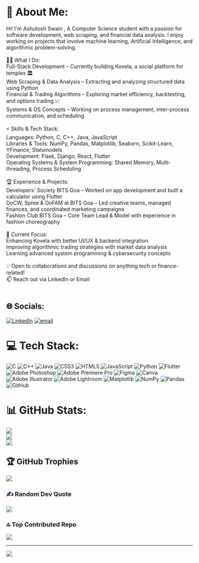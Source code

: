 # 💫 About Me:
Hi! I'm Ashutosh Swain , A Computer Science student with a passion for software development, web scraping, and financial data analysis. I enjoy working on projects that involve machine learning, Artificial Intelligence, and algorithmic problem-solving.<br><br>👨‍💻 What I Do:<br>Full-Stack Development – Currently building Kovela, a social platform for temples 🏛️<br>Web Scraping & Data Analysis – Extracting and analyzing structured data using Python<br>Financial & Trading Algorithms – Exploring market efficiency, backtesting, and options trading 📈<br>Systems & OS Concepts – Working on process management, inter-process communication, and scheduling<br><br>⚡ Skills & Tech Stack:<br>Languages: Python, C, C++, Java, JavaScript<br>Libraries & Tools: NumPy, Pandas, Matplotlib, Seaborn, Scikit-Learn, YFinance, Statsmodels<br>Development: Flask, Django, React, Flutter<br>Operating Systems & System Programming: Shared Memory, Multi-threading, Process Scheduling<br><br>🏆 Experience & Projects:<br>Developers' Society BITS Goa – Worked on app development and built a calculator using Flutter<br>DoCW, Spree & DoFAM at BITS Goa – Led creative teams, managed finances, and coordinated marketing campaigns<br>Fashion Club BITS Goa – Core Team Lead & Model with experience in fashion choreography<br><br>🎯 Current Focus:<br>Enhancing Kovela with better UI/UX & backend integration<br>Improving algorithmic trading strategies with market data analysis<br>Learning advanced system programming & cybersecurity concepts<br><br>💡 Open to collaborations and discussions on anything tech or finance-related!<br>📫 Reach out via LinkedIn or Email<br><br>


## 🌐 Socials:
[![LinkedIn](https://img.shields.io/badge/LinkedIn-%230077B5.svg?logo=linkedin&logoColor=white)](https://www.linkedin.com/in/ashutosh-swain-08550a25a/) [![email](https://img.shields.io/badge/Email-D14836?logo=gmail&logoColor=white)](mailto:ashutosh.ooes8@gmail.com) 

# 💻 Tech Stack:
![C](https://img.shields.io/badge/c-%2300599C.svg?style=for-the-badge&logo=c&logoColor=white) ![C++](https://img.shields.io/badge/c++-%2300599C.svg?style=for-the-badge&logo=c%2B%2B&logoColor=white) ![Java](https://img.shields.io/badge/java-%23ED8B00.svg?style=for-the-badge&logo=openjdk&logoColor=white) ![CSS3](https://img.shields.io/badge/css3-%231572B6.svg?style=for-the-badge&logo=css3&logoColor=white) ![HTML5](https://img.shields.io/badge/html5-%23E34F26.svg?style=for-the-badge&logo=html5&logoColor=white) ![JavaScript](https://img.shields.io/badge/javascript-%23323330.svg?style=for-the-badge&logo=javascript&logoColor=%23F7DF1E) ![Python](https://img.shields.io/badge/python-3670A0?style=for-the-badge&logo=python&logoColor=ffdd54) ![Flutter](https://img.shields.io/badge/Flutter-%2302569B.svg?style=for-the-badge&logo=Flutter&logoColor=white) ![Adobe Photoshop](https://img.shields.io/badge/adobe%20photoshop-%2331A8FF.svg?style=for-the-badge&logo=adobe%20photoshop&logoColor=white) ![Adobe Premiere Pro](https://img.shields.io/badge/Adobe%20Premiere%20Pro-9999FF.svg?style=for-the-badge&logo=Adobe%20Premiere%20Pro&logoColor=white) ![Figma](https://img.shields.io/badge/figma-%23F24E1E.svg?style=for-the-badge&logo=figma&logoColor=white) ![Canva](https://img.shields.io/badge/Canva-%2300C4CC.svg?style=for-the-badge&logo=Canva&logoColor=white) ![Adobe Illustrator](https://img.shields.io/badge/adobe%20illustrator-%23FF9A00.svg?style=for-the-badge&logo=adobe%20illustrator&logoColor=white) ![Adobe Lightroom](https://img.shields.io/badge/Adobe%20Lightroom-31A8FF.svg?style=for-the-badge&logo=Adobe%20Lightroom&logoColor=white) ![Matplotlib](https://img.shields.io/badge/Matplotlib-%23ffffff.svg?style=for-the-badge&logo=Matplotlib&logoColor=black) ![NumPy](https://img.shields.io/badge/numpy-%23013243.svg?style=for-the-badge&logo=numpy&logoColor=white) ![Pandas](https://img.shields.io/badge/pandas-%23150458.svg?style=for-the-badge&logo=pandas&logoColor=white) ![GitHub](https://img.shields.io/badge/github-%23121011.svg?style=for-the-badge&logo=github&logoColor=white)
# 📊 GitHub Stats:
![](https://github-readme-stats.vercel.app/api?username=itsmeHabibs&theme=dark&hide_border=false&include_all_commits=true&count_private=false)<br/>
![](https://github-readme-streak-stats.herokuapp.com/?user=itsmeHabibs&theme=dark&hide_border=false)<br/>
![](https://github-readme-stats.vercel.app/api/top-langs/?username=itsmeHabibs&theme=dark&hide_border=false&include_all_commits=true&count_private=false&layout=compact)

## 🏆 GitHub Trophies
![](https://github-profile-trophy.vercel.app/?username=itsmeHabibs&theme=radical&no-frame=false&no-bg=true&margin-w=4)

### ✍️ Random Dev Quote
![](https://quotes-github-readme.vercel.app/api?type=horizontal&theme=radical)

### 🔝 Top Contributed Repo
![](https://github-contributor-stats.vercel.app/api?username=itsmeHabibs&limit=5&theme=dark&combine_all_yearly_contributions=true)

---
[![](https://visitcount.itsvg.in/api?id=itsmeHabibs&icon=0&color=0)](https://visitcount.itsvg.in)

<!-- Proudly created with GPRM ( https://gprm.itsvg.in ) -->
